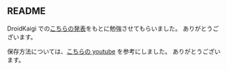 ## README

DroidKaigi での[こちらの発表](https://github.com/kkkkan/ComposeAppForDroidKaigi2022)をもとに勉強させてもらいました。
ありがとうございます。

保存方法については、[こちらの youtube](https://www.youtube.com/watch?v=Ul4hum3y0J8&ab_channel=AndroidTutorials) を参考にしました。
ありがとうございます。
